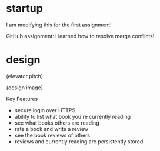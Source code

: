 # startup

I am modifying this for the first assignment!

GitHub assignment: I learned how to resolve merge conflicts!

# design

(elevator pitch)

{design image}


Key Features
* secure login over HTTPS
* ability to list what book you're currently reading
* see what books others are reading
* rate a book and write a review
* see the book reviews of others
* reviews and currently reading are persistently stored
